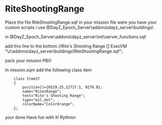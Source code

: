 RiteShootingRange
=================


Place the file RiteShootingRange.sqf in your mission file were you have your custom scripts i use 
@DayZ_Epoch_Server\addons\dayz_server\buildings\

in @DayZ_Epoch_Server\addons\dayz_server\init\server_functions.sqf

add this line to the bottom
//Rite's Shooting Range
[] ExecVM "\z\addons\dayz_server\buildings\RiteShootingRange.sqf";

pack your mission PBO


In mission.sqm add the following class item


	    class Item37
		{
			position[]={6529.25,12717.1, 9279.8};
			name="RitesRange";
			text="Rite's Shooting Range";
			type="mil_dot";
			colorName="ColorOrange";	
		};

your done
Have fun with it!
Rythron
